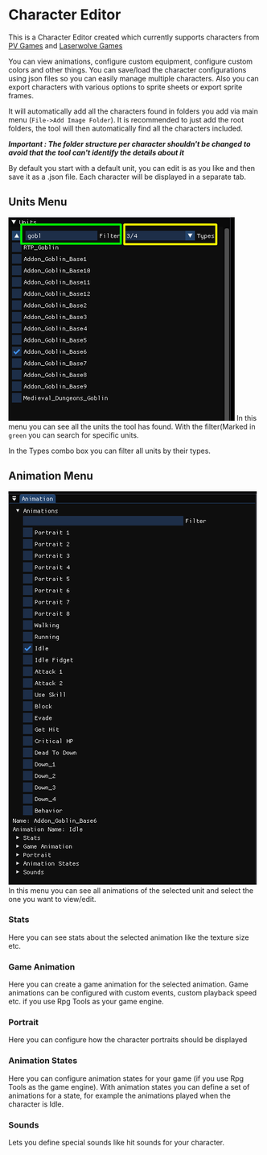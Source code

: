 # Character Editor

This is a Character Editor created which currently supports characters from [PV Games](https://www.patreon.com/PVGames/posts) and [Laserwolve Games](https://www.laserwolvegames.com/home)

You can view animations, configure custom equipment, configure custom colors and other things.
You can save/load the character configurations using json files so you can easily manage multiple characters.
Also you can export characters with various options to sprite sheets or export sprite frames.

It will automatically add all the characters found in folders you add via main menu (`File->Add Image Folder`). It is recommended to just add the root folders, the tool will then automatically find all the characters included.

***Important : The folder structure per character shouldn't be changed to avoid that the tool can't identify the details about it***

By default you start with a default unit, you can edit is as you like and then save it as a .json file. Each character will be displayed in a separate tab.

## Units Menu
![alt text](images/CharacterEditor_Units.png "Units")
In this menu you can see all the units the tool has found.
With the filter(Marked in `green` you can search for specific units.

In the Types combo box you can filter all units by their types.

## Animation Menu
![alt text](images/CharacterEditor_Animation.png "Animation")
In this menu you can see all animations of the selected unit and select the one you want to view/edit.

### Stats
Here you can see stats about the selected animation like the texture size etc.

### Game Animation
Here you can create a game animation for the selected animation. Game animations can be configured with custom events, custom playback speed etc. if you use Rpg Tools as your game engine.

### Portrait
Here you can configure how the character portraits should be displayed

### Animation States
Here you can configure animation states for your game (if you use Rpg Tools as the game engine). With animation states you can define a set of animations for a state, for example the animations played when the character is Idle.

### Sounds
Lets you define special sounds like hit sounds for your character.